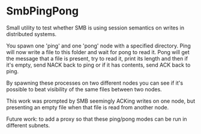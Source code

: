 # SmbPingPong

Small utility to test whether SMB is using session semantics on writes in distributed systems.

You spawn one 'ping' and one 'pong' node with a specified directory. Ping will now write a file to this folder and wait for pong to read it. Pong will get the message that a file is present, try to read it, print its length and then if it's empty, send NACK back to ping or if it has contents, send ACK back to ping.

By spawning these processes on two different nodes you can see if it's possible to beat visibility of the same files between two nodes.

This work was prompted by SMB seemingly ACKing writes on one node, but presenting an empty file when that file is read from another node.

Future work: to add a proxy so that these ping/pong modes can be run in different subnets.
